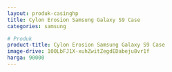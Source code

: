 ```yaml
---
layout: produk-casinghp
title: Cylon Erosion Samsung Galaxy S9 Case
categories: samsung

# Produk
product-title: Cylon Erosion Samsung Galaxy S9 Case
image-drive: 100LbFJ1X-xuhZwitZegdEDabeju8vr1f
harga: 90000
---
```

